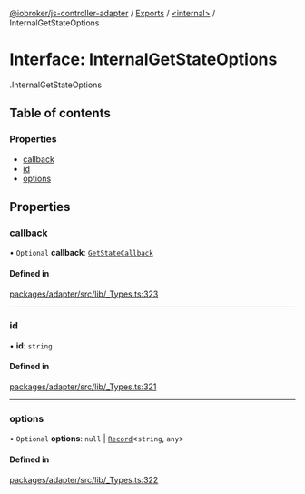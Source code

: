 [@iobroker/js-controller-adapter](../README.md) / [Exports](../modules.md) / [<internal\>](../modules/internal_.md) / InternalGetStateOptions

# Interface: InternalGetStateOptions

[<internal>](../modules/internal_.md).InternalGetStateOptions

## Table of contents

### Properties

- [callback](internal_.InternalGetStateOptions.md#callback)
- [id](internal_.InternalGetStateOptions.md#id)
- [options](internal_.InternalGetStateOptions.md#options)

## Properties

### callback

• `Optional` **callback**: [`GetStateCallback`](../modules/internal_.md#getstatecallback)

#### Defined in

[packages/adapter/src/lib/_Types.ts:323](https://github.com/ioBroker/ioBroker.js-controller/blob/c03ca562/packages/adapter/src/lib/_Types.ts#L323)

___

### id

• **id**: `string`

#### Defined in

[packages/adapter/src/lib/_Types.ts:321](https://github.com/ioBroker/ioBroker.js-controller/blob/c03ca562/packages/adapter/src/lib/_Types.ts#L321)

___

### options

• `Optional` **options**: ``null`` \| [`Record`](../modules/internal_.md#record)<`string`, `any`\>

#### Defined in

[packages/adapter/src/lib/_Types.ts:322](https://github.com/ioBroker/ioBroker.js-controller/blob/c03ca562/packages/adapter/src/lib/_Types.ts#L322)
